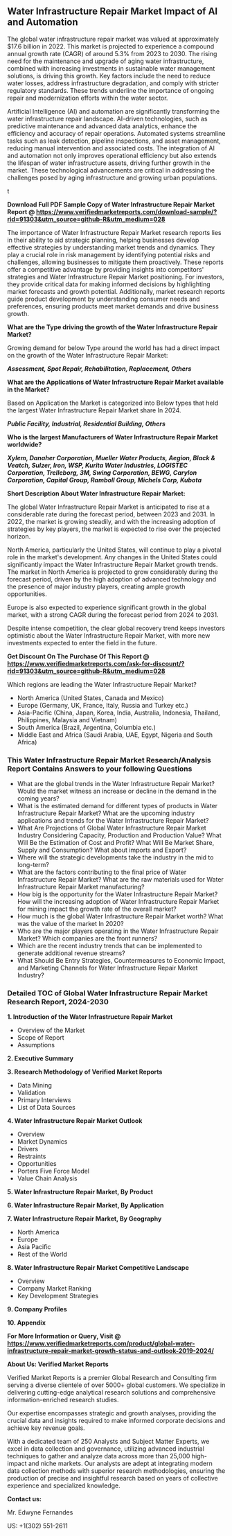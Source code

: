 <h2>Water Infrastructure Repair Market Impact of AI and Automation</h2><p>The global water infrastructure repair market was valued at approximately $17.6 billion in 2022. This market is projected to experience a compound annual growth rate (CAGR) of around 5.3% from 2023 to 2030. The rising need for the maintenance and upgrade of aging water infrastructure, combined with increasing investments in sustainable water management solutions, is driving this growth. Key factors include the need to reduce water losses, address infrastructure degradation, and comply with stricter regulatory standards. These trends underline the importance of ongoing repair and modernization efforts within the water sector.</p><p>Artificial Intelligence (AI) and automation are significantly transforming the water infrastructure repair landscape. AI-driven technologies, such as predictive maintenance and advanced data analytics, enhance the efficiency and accuracy of repair operations. Automated systems streamline tasks such as leak detection, pipeline inspections, and asset management, reducing manual intervention and associated costs. The integration of AI and automation not only improves operational efficiency but also extends the lifespan of water infrastructure assets, driving further growth in the market. These technological advancements are critical in addressing the challenges posed by aging infrastructure and growing urban populations.</p>t</p><p id="" class=""><strong>Download Full PDF Sample Copy of Water Infrastructure Repair Market Report @ <a href="https://www.verifiedmarketreports.com/download-sample/?rid=91303&utm_source=github-R&utm_medium=028" target="_blank">https://www.verifiedmarketreports.com/download-sample/?rid=91303&utm_source=github-R&utm_medium=028</a></strong></p><p>The importance of&nbsp;Water Infrastructure Repair Market research reports lies in their ability to aid strategic planning, helping businesses develop effective strategies by understanding market trends and dynamics. They play a crucial role in risk management by identifying potential risks and challenges, allowing businesses to mitigate them proactively. These reports offer a competitive advantage by providing insights into competitors' strategies and Water Infrastructure Repair Market positioning. For investors, they provide critical data for making informed decisions by highlighting market forecasts and growth potential. Additionally, market research reports guide product development by understanding consumer needs and preferences, ensuring products meet market demands and drive business growth.</p><p><strong>What are the&nbsp;Type driving the growth of the Water Infrastructure Repair Market?</strong></p><p id="" class="">Growing demand for below Type around the world has had a direct impact on the growth of the Water Infrastructure Repair Market:</p><em><strong>Assessment, Spot Repair, Rehabilitation, Replacement, Others</strong></em></p><strong>What are the&nbsp;Applications&nbsp;of Water Infrastructure Repair Market available in the Market?</strong></p><p id="" class="">Based on Application the Market is categorized into Below types that held the largest Water Infrastructure Repair Market share In 2024.</p><em><strong>Public Facility, Industrial, Residential Building, Others</strong></em></p><strong>Who is the largest Manufacturers of Water Infrastructure Repair Market worldwide?</strong></p><p><em><strong>Xylem, Danaher Corporation, Mueller Water Products, Aegion, Black & Veatch, Sulzer, Iron, WSP, Kurita Water Industries, LOGISTEC Corporation, Trelleborg, 3M, Swing Corporation, BEWG, Carylon Corporation, Capital Group, Ramboll Group, Michels Corp, Kubota</strong></em></p><p id="" class=""><strong>Short Description About Water Infrastructure Repair Market:</strong></p><p>The global Water Infrastructure Repair Market is anticipated to rise at a considerable rate during the forecast period, between 2023 and 2031. In 2022, the market is growing steadily, and with the increasing adoption of strategies by key players, the market is expected to rise over the projected horizon.</p><p>North America, particularly the United States, will continue to play a pivotal role in the market's development. Any changes in the United States could significantly impact the Water Infrastructure Repair Market growth trends. The market in North America is projected to grow considerably during the forecast period, driven by the high adoption of advanced technology and the presence of major industry players, creating ample growth opportunities.</p><p>Europe is also expected to experience significant growth in the global market, with a strong CAGR during the forecast period from 2024 to 2031.</p><p>Despite intense competition, the clear global recovery trend keeps investors optimistic about the Water Infrastructure Repair Market, with more new investments expected to enter the field in the future.</p><p id="" class=""><strong>Get Discount On The Purchase Of This Report @ <a href="https://www.verifiedmarketreports.com/ask-for-discount/?rid=91303&utm_source=github-R&utm_medium=028" target="_blank">https://www.verifiedmarketreports.com/ask-for-discount/?rid=91303&utm_source=github-R&utm_medium=028</a></strong></p>Which regions are leading the Water Infrastructure Repair Market?</p><ul><li>North America (United States, Canada and Mexico)</li><li>Europe (Germany, UK, France, Italy, Russia and Turkey etc.)</li><li>Asia-Pacific (China, Japan, Korea, India, Australia, Indonesia, Thailand, Philippines, Malaysia and Vietnam)</li><li>South America (Brazil, Argentina, Columbia etc.)</li><li>Middle East and Africa (Saudi Arabia, UAE, Egypt, Nigeria and South Africa)</li></ul><h3 id="" class="">This Water Infrastructure Repair Market Research/Analysis Report Contains Answers to your following Questions</h3><ul><li>What are the global trends in the Water Infrastructure Repair Market? Would the market witness an increase or decline in the demand in the coming years?</li><li>What is the estimated demand for different types of products in Water Infrastructure Repair Market? What are the upcoming industry applications and trends for the Water Infrastructure Repair Market?</li><li>What Are Projections of Global Water Infrastructure Repair Market Industry Considering Capacity, Production and Production Value? What Will Be the Estimation of Cost and Profit? What Will Be Market Share, Supply and Consumption? What about imports and Export?</li><li>Where will the strategic developments take the industry in the mid to long-term?</li><li>What are the factors contributing to the final price of Water Infrastructure Repair Market? What are the raw materials used for Water Infrastructure Repair Market manufacturing?</li><li>How big is the opportunity for the Water Infrastructure Repair Market? How will the increasing adoption of Water Infrastructure Repair Market for mining impact the growth rate of the overall market?</li><li>How much is the global Water Infrastructure Repair Market worth? What was the value of the market In 2020?</li><li>Who are the major players operating in the Water Infrastructure Repair Market? Which companies are the front runners?</li><li>Which are the recent industry trends that can be implemented to generate additional revenue streams?</li><li>What Should Be Entry Strategies, Countermeasures to Economic Impact, and Marketing Channels for Water Infrastructure Repair Market Industry?</li></ul><h3 id="" class="">Detailed TOC of Global Water Infrastructure Repair Market Research Report, 2024-2030</h3><p id="" class=""><strong>1. Introduction of the Water Infrastructure Repair Market</strong></p><ul><li>Overview of the Market</li><li>Scope of Report</li><li>Assumptions</li></ul><p id="" class=""><strong>2. Executive Summary</strong></p><p id="" class=""><strong>3. Research Methodology of Verified Market Reports</strong></p><ul><li>Data Mining</li><li>Validation</li><li>Primary Interviews</li><li>List of Data Sources</li></ul><p id="" class=""><strong>4. Water Infrastructure Repair Market Outlook</strong></p><ul><li>Overview</li><li>Market Dynamics</li><li>Drivers</li><li>Restraints</li><li>Opportunities</li><li>Porters Five Force Model</li><li>Value Chain Analysis</li></ul><p id="" class=""><strong>5. Water Infrastructure Repair Market, By Product</strong></p><p id="" class=""><strong>6. Water Infrastructure Repair Market, By Application</strong></p><p id="" class=""><strong>7. Water Infrastructure Repair Market, By Geography</strong></p><ul><li>North America</li><li>Europe</li><li>Asia Pacific</li><li>Rest of the World</li></ul><p id="" class=""><strong>8. Water Infrastructure Repair Market Competitive Landscape</strong></p><ul><li>Overview</li><li>Company Market Ranking</li><li>Key Development Strategies</li></ul><p id="" class=""><strong>9. Company Profiles</strong></p><p id="" class=""><strong>10. Appendix</strong></p><p id="" class=""><strong>For More Information or Query, Visit @ <a href="https://www.verifiedmarketreports.com/product/global-water-infrastructure-repair-market-growth-status-and-outlook-2019-2024/" target="_blank">https://www.verifiedmarketreports.com/product/global-water-infrastructure-repair-market-growth-status-and-outlook-2019-2024/</a></strong></p><p id="" class=""><strong>About Us: Verified Market Reports</strong></p><p id="" class="">Verified Market Reports is a premier Global Research and Consulting firm serving a diverse clientele of over 5000+ global customers. We specialize in delivering cutting-edge analytical research solutions and comprehensive information-enriched research studies.</p><p id="" class="">Our expertise encompasses strategic and growth analyses, providing the crucial data and insights required to make informed corporate decisions and achieve key revenue goals.</p><p id="" class="">With a dedicated team of 250 Analysts and Subject Matter Experts, we excel in data collection and governance, utilizing advanced industrial techniques to gather and analyze data across more than 25,000 high-impact and niche markets. Our analysts are adept at integrating modern data collection methods with superior research methodologies, ensuring the production of precise and insightful research based on years of collective experience and specialized knowledge.</p><p id="" class=""><strong>Contact us:</strong></p><p id="" class="">Mr. Edwyne Fernandes</p><p id="" class="">US: +1(302) 551-2611</p>